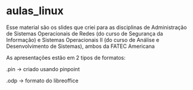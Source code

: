 aulas_linux
===========

Esse material são os slides que criei para as disciplinas de Administração de Sistemas Operacionais de Redes (do curso de Segurança da Informação) e Sistemas Operacionais II (do curso de Análise e Desenvolvimento de Sistemas), ambos da FATEC Americana

As apresentações estão em 2 tipos de formatos:

.pin -> criado usando pinpoint

.odp -> formato do libreoffice
